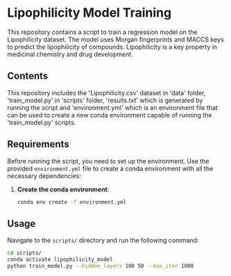 # Lipophilicity Model Training

This repository contains a script to train a regression model on the Lipophilicity dataset. The model uses Morgan fingerprints and MACCS keys to predict the lipophilicity of compounds. Lipophilicity is a key property in medicinal chemistry and drug development.

## Contents

This repository includes the 'Lipophilicity.csv' dataset in 'data' folder, 'train_model.py' in 'scripts' folder, 'results.txt' which is generated by running the script and 'environment.yml' which is an environment file that can be used to create a new conda environment capable of running the 'train_model.py' scripts.

## Requirements

Before running the script, you need to set up the environment. Use the provided `environment.yml` file to create a conda environment with all the necessary dependencies:

1. **Create the conda environment**:
   ```bash
   conda env create -f environment.yml

## Usage

Navigate to the `scripts/` directory and run the following command:

```bash
cd scripts/
conda activate lipophilicity_model
python train_model.py --hidden_layers 100 50 --max_iter 1000

